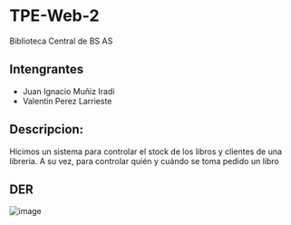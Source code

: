 # TPE-Web-2
Biblioteca Central de BS AS

## Intengrantes
- Juan Ignacio Muñiz Iradi
- Valentin Perez Larrieste  

## Descripcion:

Hicimos un sistema para controlar el stock de los libros y clientes de una libreria. A su vez, para controlar quién y cuándo se toma pedido un libro

## DER

![image](https://github.com/user-attachments/assets/05e45abd-406f-4b9a-8710-14f561a4d654)

